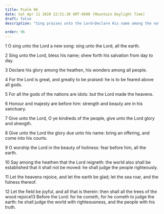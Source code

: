 ```yaml
---
title: Psalm 96
date: Sat Apr 11 2020 22:51:30 GMT-0600 (Mountain Daylight Time)
draft: false
description: "Sing praises unto the Lord—Declare His name among the nations—Worship the Lord in the beauty of holiness—He comes to judge His people and the world."

order: 96
---
```

    
1 O sing unto the Lord a new song: sing unto the Lord, all the earth.

2 Sing unto the Lord, bless his name; shew forth his salvation from day to day.

3 Declare his glory among the heathen, his wonders among all people.

4 For the Lord is great, and greatly to be praised: he is to be feared above all gods.

5 For all the gods of the nations are idols: but the Lord made the heavens.

6 Honour and majesty are before him: strength and beauty are in his sanctuary.

7 Give unto the Lord, O ye kindreds of the people, give unto the Lord glory and strength.

8 Give unto the Lord the glory due unto his name: bring an offering, and come into his courts.

9 O worship the Lord in the beauty of holiness: fear before him, all the earth.

10 Say among the heathen that the Lord reigneth: the world also shall be established that it shall not be moved: he shall judge the people righteously.

11 Let the heavens rejoice, and let the earth be glad; let the sea roar, and the fulness thereof.

12 Let the field be joyful, and all that is therein: then shall all the trees of the wood rejoice13 Before the Lord: for he cometh, for he cometh to judge the earth: he shall judge the world with righteousness, and the people with his truth.
